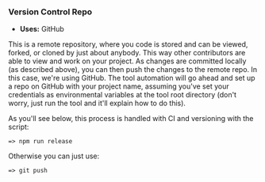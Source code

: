 ### Version Control Repo

* **Uses:** GitHub

This is a remote repository, where you code is stored and can be viewed, forked, or cloned by just about anybody.  This way other contributors are able to view and work on your project.  As changes are committed locally (as described above), you can then push the changes to the remote repo.  In this case, we're using GitHub.  The tool automation will go ahead and set up a repo on GitHub with your project name, assuming you've set your credentials as environmental variables at the tool root directory (don't worry, just run the tool and it'll explain how to do this).

As you'll see below, this process is handled with CI and versioning with the script:
```
=> npm run release
```
Otherwise you can just use:
```
=> git push
```
